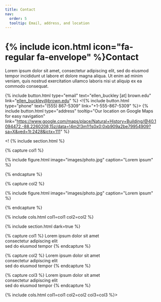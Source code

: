 ```yaml
---
title: Contact
nav:
  order: 5
  tooltip: Email, address, and location
---
```


# {% include icon.html icon="fa-regular fa-envelope" %}Contact

Lorem ipsum dolor sit amet, consectetur adipiscing elit, sed do eiusmod tempor
incididunt ut labore et dolore magna aliqua. Ut enim ad minim veniam, quis
nostrud exercitation ullamco laboris nisi ut aliquip ex ea commodo consequat.

{%
  include button.html
  type="email"
  text="ellen_buckley [at] brown.edu"
  link="ellen_buckley@brown.edu"
%}
<!{%
  include button.html
  type="phone"
  text="(555) 867-5309"
  link="+1-555-867-5309"
%}>
{%
  include button.html
  type="address"
  tooltip="Our location on Google Maps for easy navigation"
  link="https://www.google.com/maps/place/Natural+History+Building/@40.1094472,-88.2260208,15z/data=!4m2!3m1!1s0x0:0xb909a2be79954909?sa=X&ved=1t:2428&ictx=111"
%}

<! {% include section.html %}

{% capture col1 %}

{%
  include figure.html
  image="images/photo.jpg"
  caption="Lorem ipsum"
%}

{% endcapture %}

{% capture col2 %}

{%
  include figure.html
  image="images/photo.jpg"
  caption="Lorem ipsum"
%}

{% endcapture %}

{% include cols.html col1=col1 col2=col2 %}

{% include section.html dark=true %}

{% capture col1 %}
Lorem ipsum dolor sit amet  
consectetur adipiscing elit  
sed do eiusmod tempor
{% endcapture %}

{% capture col2 %}
Lorem ipsum dolor sit amet  
consectetur adipiscing elit  
sed do eiusmod tempor
{% endcapture %}

{% capture col3 %}
Lorem ipsum dolor sit amet  
consectetur adipiscing elit  
sed do eiusmod tempor
{% endcapture %}

{% include cols.html col1=col1 col2=col2 col3=col3 %}>
